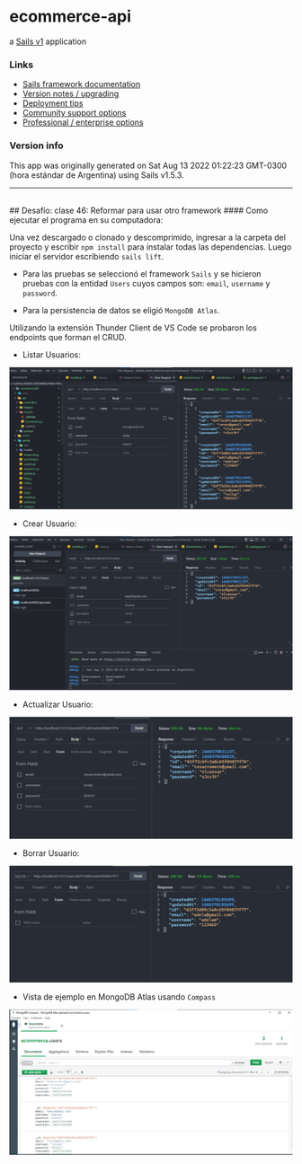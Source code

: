 # ecommerce-api

a [Sails v1](https://sailsjs.com) application


### Links

+ [Sails framework documentation](https://sailsjs.com/get-started)
+ [Version notes / upgrading](https://sailsjs.com/documentation/upgrading)
+ [Deployment tips](https://sailsjs.com/documentation/concepts/deployment)
+ [Community support options](https://sailsjs.com/support)
+ [Professional / enterprise options](https://sailsjs.com/enterprise)


### Version info

This app was originally generated on Sat Aug 13 2022 01:22:23 GMT-0300 (hora estándar de Argentina) using Sails v1.5.3.

<!-- Internally, Sails used [`sails-generate@2.0.7`](https://github.com/balderdashy/sails-generate/tree/v2.0.7/lib/core-generators/new). -->



<!--
Note:  Generators are usually run using the globally-installed `sails` CLI (command-line interface).  This CLI version is _environment-specific_ rather than app-specific, thus over time, as a project's dependencies are upgraded or the project is worked on by different developers on different computers using different versions of Node.js, the Sails dependency in its package.json file may differ from the globally-installed Sails CLI release it was originally generated with.  (Be sure to always check out the relevant [upgrading guides](https://sailsjs.com/upgrading) before upgrading the version of Sails used by your app.  If you're stuck, [get help here](https://sailsjs.com/support).)
-->
<hr>
<br>
## Desafío: clase 46: Reformar para usar otro framework
#### Como ejecutar el programa en su computadora:

Una vez descargado o clonado y descomprimido, ingresar a la carpeta del proyecto y escribir `npm install` para instalar todas las dependencias.
Luego iniciar el servidor escribiendo `sails lift`.

* Para las pruebas se seleccionó el framework `Sails` y se hicieron pruebas con la entidad `Users` cuyos campos son: `email`, `username` y `password`.

* Para la persistencia de datos se eligió `MongoDB Atlas`.

Utilizando la extensión Thunder Client de VS Code se probaron los endpoints que forman el CRUD.

* Listar Usuarios:
<img src="/assets/images/screenshots/get_users.jpg" alt="create_user"/>

* Crear Usuario:
<img src="/assets/images/screenshots/create_user.jpg" alt="create_user"/>

* Actualizar Usuario:
<img src="/assets/images/screenshots/put_users.jpg" alt="create_user"/>

* Borrar Usuario:
<img src="/assets/images/screenshots/delete_user.jpg" alt="create_user"/>

* Vista de ejemplo en MongoDB Atlas usando `Compass`
<img src="/assets/images/screenshots/mongo_atlas.jpg" alt="create_user"/>
